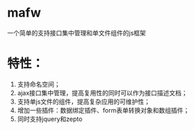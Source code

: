 # mafw
一个简单的支持接口集中管理和单文件组件的js框架

# 特性：
1. 支持命名空间；
2. ajax接口集中管理，提高复用性的同时可以作为接口描述文档；
3. 支持单js文件的组件，提高复杂应用的可维护性；
4. 增加一些插件：数据绑定插件、form表单转换对象和数组插件；
5. 同时支持jquery和zepto
